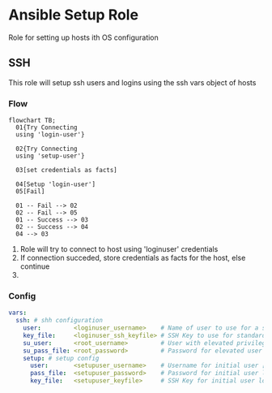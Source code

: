 # Ansible Setup Role

Role for setting up hosts ith OS configuration

## SSH

This role will setup ssh users and logins using the ssh vars object of hosts

### Flow

```mermaid
flowchart TB;
  01{Try Connecting
  using 'login-user'}
  
  02{Try Connecting
  using 'setup-user'}

  03[set credentials as facts]

  04[Setup 'login-user']
  05[Fail]

  01 -- Fail --> 02
  02 -- Fail --> 05
  01 -- Success --> 03
  02 -- Success --> 04
  04 --> 03
```

1. Role will try to connect to host using 'loginuser' credentials
2. If connection succeded, store credentials as facts for the host, else continue
3. 

### Config

```yaml
vars:
  ssh: # shh configuration
    user:         <loginuser_username>    # Name of user to use for a standard login [required]
    key_file:     <loginuser_ssh_keyfile> # SSH Key to use for standard login [required] 
    su_user:      <root_username>         # User with elevated privileges [optional](default: root)
    su_pass_file: <root_password>         # Password for elevated user [required]
    setup: # setup config
      user:       <setupuser_username>    # Username for initial user [required]
      pass_file:  <setupuser_password>    # Password for initial user login [optional](default: none)
      key_file:   <setupuser_keyfile>     # SSH Key for initial user login [optional](default: none)
```